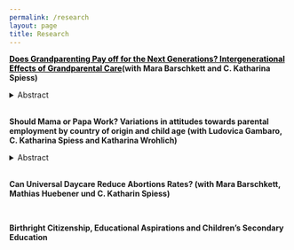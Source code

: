 ```yaml
---
permalink: /research
layout: page
title: Research
---
```


**<a href="https://www.iza.org/publications/dp/14795/does-grandparenting-pay-off-for-the-next-generations-intergenerational-effects-of-grandparental-care" style="color:black; text-decoration: underline;">Does Grandparenting Pay off for the Next Generations? Intergenerational Effects of Grandparental Care</a>(with Mara Barschkett and C. Katharina Spiess)**

<details>
    <summary>Abstract</summary>
Grandparents act as the third largest caregiver after parental care and daycare in Germany, as in many Western societies. Adopting a double-generation perspective, we investigate the causal impact of this care mode on children’s health, socio-emotional behavior, and school outcomes, as well as parental well-being. Based on representative German panel data sets, and exploiting arguably exogenous variations in geographical distance to grandparents, we analyze age-specific effects, taking into account alternative care modes. Our results suggest mainly null and in few cases negative effects on children’s outcomes. If children three years and older are in full-time daycare or school and, in addition, regularly cared for by grandparents, they have more health and socio-emotional problems, in particular conduct problems. In contrast, our results point to positive effects on parental satisfaction with the childcare situation and mothers' satisfaction with leisure. 
</details>

<br/>

**Should Mama or Papa Work? Variations in attitudes towards parental employment by country of origin and child age (with Ludovica Gambaro, C. Katharina Spiess and Katharina Wrohlich)**

<details>
    <summary>Abstract</summary>
Employment among mothers has been rising in recent decades, although mothers of young children often work fewer hours than other women do. Parallel to this trend, approval of maternal employment has increased, albeit not evenly across groups. However, differences in attitudes remain unexplored despite their importance for better understanding mothers’ labour market behaviour. Meanwhile, the employment of fathers has remained stable and attitudes towards paternal employment do not differ as much as attitudes towards maternal employment do between socio-economic groups. This paper examines attitudes towards maternal and paternal employment. It focuses on Germany, drawing on data from the German Family Demography Panel Study (FReDA) . The survey explicitly asks whether mothers and fathers should be in paid work, work part-time or full-time, presenting respondents with fictional family profiles that vary the youngest child’s age. Unlike previous studies, the analysis compares the views of respondents with different origins: West Germany, East Germany, immigrants from different world regions, and second-generation migrants in West Germany. The results highlight remarkable differences between respondents from West and East Germany, with the former group displaying strong approval for part-time employment among mothers and fathers of very young children and the latter group reporting higher approval for full-time employment. Immigrant groups are far from homogenous, holding different attitudes depending on their region of origin. Taken together, the results offer a nuanced picture of attitudes towards maternal and paternal employment. We discuss these findings in relation to labour markets participation in Germany.
</details>

<br/>

**Can Universal Daycare Reduce Abortions Rates? (with Mara Barschkett, Mathias Huebener und C. Katharin Spiess)**

<br/>

**Birthright Citizenship, Educational Aspirations and Children’s Secondary Education**

<br/>

